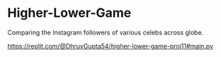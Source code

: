 # Higher-Lower-Game
Comparing the Instagram followers of various celebs across globe.

https://replit.com/@DhruvGupta54/higher-lower-game-proj11#main.py

